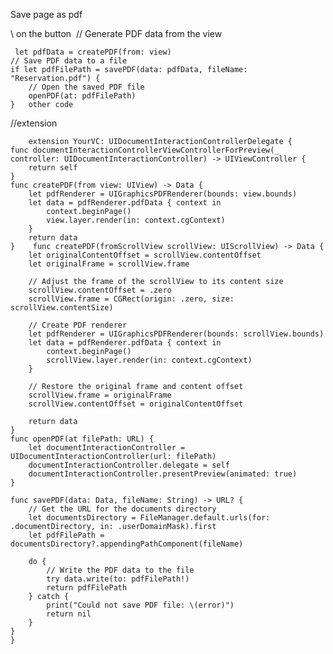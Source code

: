Save page as pdf  

\\ on the button  // Generate PDF data from the view
   
     let pdfData = createPDF(from: view)
    // Save PDF data to a file
    if let pdfFilePath = savePDF(data: pdfData, fileName: "Reservation.pdf") {
        // Open the saved PDF file
        openPDF(at: pdfFilePath)
    }   other code 
    
//extension

 
 
        extension YourVC: UIDocumentInteractionControllerDelegate {
    func documentInteractionControllerViewControllerForPreview(_ controller: UIDocumentInteractionController) -> UIViewController {
        return self
    }
    func createPDF(from view: UIView) -> Data {
        let pdfRenderer = UIGraphicsPDFRenderer(bounds: view.bounds)
        let data = pdfRenderer.pdfData { context in
            context.beginPage()
            view.layer.render(in: context.cgContext)
        }
        return data
    }    func createPDF(fromScrollView scrollView: UIScrollView) -> Data {
        let originalContentOffset = scrollView.contentOffset
        let originalFrame = scrollView.frame
        
        // Adjust the frame of the scrollView to its content size
        scrollView.contentOffset = .zero
        scrollView.frame = CGRect(origin: .zero, size: scrollView.contentSize)
        
        // Create PDF renderer
        let pdfRenderer = UIGraphicsPDFRenderer(bounds: scrollView.bounds)
        let data = pdfRenderer.pdfData { context in
            context.beginPage()
            scrollView.layer.render(in: context.cgContext)
        }
        
        // Restore the original frame and content offset
        scrollView.frame = originalFrame
        scrollView.contentOffset = originalContentOffset
        
        return data
    }
    func openPDF(at filePath: URL) {
        let documentInteractionController = UIDocumentInteractionController(url: filePath)
        documentInteractionController.delegate = self
        documentInteractionController.presentPreview(animated: true)
    }
    
    func savePDF(data: Data, fileName: String) -> URL? {
        // Get the URL for the documents directory
        let documentsDirectory = FileManager.default.urls(for: .documentDirectory, in: .userDomainMask).first
        let pdfFilePath = documentsDirectory?.appendingPathComponent(fileName)
        
        do {
            // Write the PDF data to the file
            try data.write(to: pdfFilePath!)
            return pdfFilePath
        } catch {
            print("Could not save PDF file: \(error)")
            return nil
        }
    }
    }


